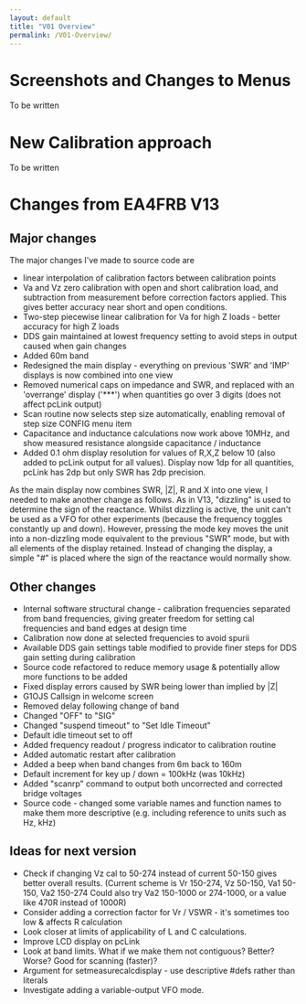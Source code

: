 ```yaml
---
layout: default
title: "V01 Overview"
permalink: /V01-Overview/
---
```

# Screenshots and Changes to Menus 
To be written

# New Calibration approach
To be written

# Changes from EA4FRB V13

## Major changes
The major changes I've made to source code are
- linear interpolation of calibration factors between calibration points
- Va and Vz zero calibration with open and short calibration load, and subtraction from measurement before correction factors applied. This gives better accuracy near short and open conditions.
- Two-step piecewise linear calibration for Va for high Z loads - better accuracy for high Z loads
- DDS gain maintained at lowest frequency setting to avoid steps in output caused when gain changes
- Added 60m band
- Redesigned the main display - everything on previous 'SWR' and 'IMP' displays is now combined into one view
- Removed numerical caps on impedance and SWR, and replaced with an 'overrange' display ('***') when quantities go over 3 digits (does not affect pcLink output)
- Scan routine now selects step size automatically, enabling removal of step size CONFIG menu item
- Capacitance and inductance calculations now work above 10MHz, and show measured resistance alongside capacitance / inductance
- Added 0.1 ohm display resolution for values of R,X,Z below 10 (also added to pcLink output for all values). Display now 1dp for all quantities, pcLink has 2dp but only SWR has 2dp precision.

As the main display now combines SWR, |Z|, R and X into one view, I needed to make another change as follows. As in V13, "dizzling" is used to determine the sign of the reactance. Whilst dizzling is active, the unit can't be used as a VFO for other experiments (because the frequency toggles constantly up and down). However, pressing the mode key moves the unit into a non-dizzling mode equivalent to the previous "SWR" mode, but with all elements of the display retained. Instead of changing the display, a simple "#" is placed where the sign of the reactance would normally show. 


## Other changes
- Internal software structural change - calibration frequencies separated from band frequencies, giving greater freedom for setting cal frequencies and band edges at design time
- Calibration now done at selected frequencies to avoid spurii
- Available DDS gain settings table modified to provide finer steps for DDS gain setting during calibration
- Source code refactored to reduce memory usage & potentially allow more functions to be added
- Fixed display errors caused by SWR being lower than implied by |Z|
- G1OJS Callsign in welcome screen
- Removed delay following change of band
- Changed "OFF" to "SIG"
- Changed "suspend timeout" to "Set Idle Timeout"
- Default idle timeout set to off
- Added frequency readout / progress indicator to calibration routine
- Added automatic restart after calibration
- Added a beep when band changes from 6m back to 160m
- Default increment for key up / down = 100kHz (was 10kHz)
- Added "scanrp" command to output both uncorrected and corrected bridge voltages
- Source code - changed some variable names and function names to make them more descriptive (e.g. including reference to units such as Hz, kHz)

## Ideas for next version
- Check if changing Vz cal to 50-274 instead of current 50-150 gives better overall results. 
   (Current scheme is Vr 150-274, Vz 50-150, Va1 50-150, Va2 150-274 Could also try Va2 150-1000 or 274-1000, or a value like 470R instead of 1000R)
- Consider adding a correction factor for Vr / VSWR - it's sometimes too low & affects R calculation
- Look closer at limits of applicability of L and C calculations.
- Improve LCD display on pcLink
- Look at band limits. What if we make them not contiguous? Better? Worse? Good for scanning (faster)?
- Argument for setmeasurecalcdisplay - use descriptive #defs rather than literals
- Investigate adding a variable-output VFO mode.




